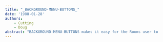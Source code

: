 ```yaml
---
title: "_BACKGROUND-MENU-BUTTONS_"
date: '1988-01-28'
authors: 
    - Cutting
    - Doug
abstract: "BACKGROUND-MENU-BUTTONS makes it easy for the Rooms user to make buttons which do the same things as entries on the background menu."
---
```


